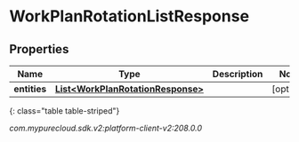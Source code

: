 # WorkPlanRotationListResponse


## Properties

| Name | Type | Description | Notes |
| ------------ | ------------- | ------------- | ------------- |
| **entities** | [**List&lt;WorkPlanRotationResponse&gt;**](WorkPlanRotationResponse) |  |  [optional] |
{: class="table table-striped"}




_com.mypurecloud.sdk.v2:platform-client-v2:208.0.0_
